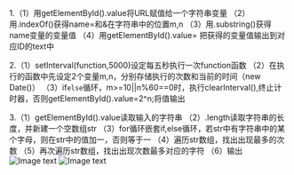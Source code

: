 1.（1）用getElementById().value将URL赋值给一个字符串变量
  （2）用.indexOf()获得name=和&在字符串中的位置m,n
  （3）用.substring()获得name变量的变量值
  （4）用getElementById().value= 把获得的变量值输出到对应ID的text中
  
  
  
2.（1）setInterval(function,5000)设定每五秒执行一次function函数
  （2）在执行的函数中先设定2个变量m,n，分别存储执行的次数和当前的时间（new Date()）
  （3）if```else```循环，m>=10||n%60==0时，执行clearInterval(),终止计时器，否则getElementById().value=2^n;将值输出
  
  
3.（1）getElementById().value读取输入的字符串
  （2）.length读取字符串的长度，并新建一个空数组str
  （3）for循环嵌套if,else循环，若str中有字符串中的某个字母，则在str中的值加一，否则等于一
  （4）遍历str数组，找出出现最多的次数
  （5）再次遍历str数组，找出出现次数最多对应的字符
  （6）输出
 ![Image text](https://github.com/abcdefg-cmyk/SOFT130002_lab/tree/master/lab5/cut.jpg)
 ![Image text](https://github.com/abcdefg-cmyk/SOFT130002_lab/tree/master/lab5/cut2.jpg)
